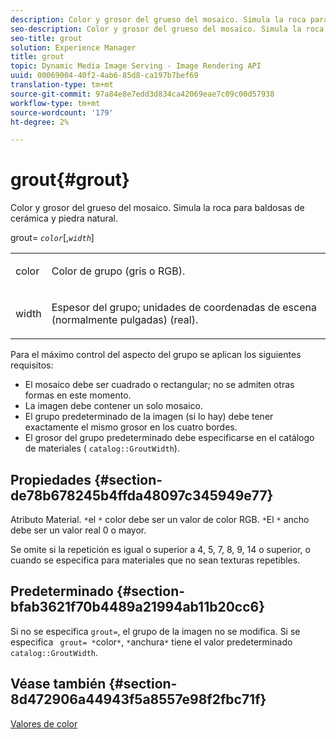 ```yaml
---
description: Color y grosor del grueso del mosaico. Simula la roca para baldosas de cerámica y piedra natural.
seo-description: Color y grosor del grueso del mosaico. Simula la roca para baldosas de cerámica y piedra natural.
seo-title: grout
solution: Experience Manager
title: grout
topic: Dynamic Media Image Serving - Image Rendering API
uuid: 00069004-40f2-4ab6-85d8-ca197b7bef69
translation-type: tm+mt
source-git-commit: 97a84e8e7edd3d834ca42069eae7c09c00d57938
workflow-type: tm+mt
source-wordcount: '179'
ht-degree: 2%

---
```



# grout{#grout}

Color y grosor del grueso del mosaico. Simula la roca para baldosas de cerámica y piedra natural.

grout= *`color`*[,*`width`*]

<table id="simpletable_302B78CFC8F14E0F962D1D2064AD1371"> 
 <tr class="strow"> 
  <td class="stentry"> <p> <span class="codeph"> <span class="varname"> color  </span> </span> </p> </td> 
  <td class="stentry"> <p>Color de grupo (gris o RGB). </p> </td> 
 </tr> 
 <tr class="strow"> 
  <td class="stentry"> <p> <span class="codeph"> <span class="varname"> width </span> </span> </p> </td> 
  <td class="stentry"> <p>Espesor del grupo; unidades de coordenadas de escena (normalmente pulgadas) (real). </p> </td> 
 </tr> 
</table>

Para el máximo control del aspecto del grupo se aplican los siguientes requisitos:

* El mosaico debe ser cuadrado o rectangular; no se admiten otras formas en este momento.
* La imagen debe contener un solo mosaico.
* El grupo predeterminado de la imagen (si lo hay) debe tener exactamente el mismo grosor en los cuatro bordes.
* El grosor del grupo predeterminado debe especificarse en el catálogo de materiales ( `catalog::GroutWidth`).

## Propiedades {#section-de78b678245b4ffda48097c345949e77}

Atributo Material. `*`el `*` color debe ser un valor de color RGB. `*`El `*` ancho debe ser un valor real 0 o mayor.

Se omite si la repetición es igual o superior a 4, 5, 7, 8, 9, 14 o superior, o cuando se especifica para materiales que no sean texturas repetibles.

## Predeterminado {#section-bfab3621f70b4489a21994ab11b20cc6}

Si no se especifica `grout=`, el grupo de la imagen no se modifica. Si se especifica ` grout= *`color`*`, `*`anchura`*` tiene el valor predeterminado `catalog::GroutWidth`.

## Véase también {#section-8d472906a44943f5a8557e98f2fbc71f}

[Valores de color](../../../../../ir-api/http-protocol/image-rendering-api-ref/c-ir-http-protocol-ref/c-ir-http-protocol-syntax-and-features/r-ir-color-values.md#reference-657f95c0841742d2a55a48bc938303f6)

